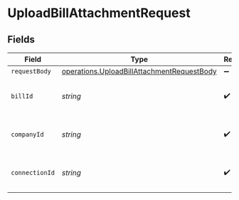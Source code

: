 # UploadBillAttachmentRequest


## Fields

| Field                                                                                                           | Type                                                                                                            | Required                                                                                                        | Description                                                                                                     | Example                                                                                                         |
| --------------------------------------------------------------------------------------------------------------- | --------------------------------------------------------------------------------------------------------------- | --------------------------------------------------------------------------------------------------------------- | --------------------------------------------------------------------------------------------------------------- | --------------------------------------------------------------------------------------------------------------- |
| `requestBody`                                                                                                   | [operations.UploadBillAttachmentRequestBody](../../../sdk/models/operations/uploadbillattachmentrequestbody.md) | :heavy_minus_sign:                                                                                              | N/A                                                                                                             |                                                                                                                 |
| `billId`                                                                                                        | *string*                                                                                                        | :heavy_check_mark:                                                                                              | Unique identifier for a bill.                                                                                   | 13d946f0-c5d5-42bc-b092-97ece17923ab                                                                            |
| `companyId`                                                                                                     | *string*                                                                                                        | :heavy_check_mark:                                                                                              | Unique identifier for a company.                                                                                | 8a210b68-6988-11ed-a1eb-0242ac120002                                                                            |
| `connectionId`                                                                                                  | *string*                                                                                                        | :heavy_check_mark:                                                                                              | Unique identifier for a connection.                                                                             | 2e9d2c44-f675-40ba-8049-353bfcb5e171                                                                            |